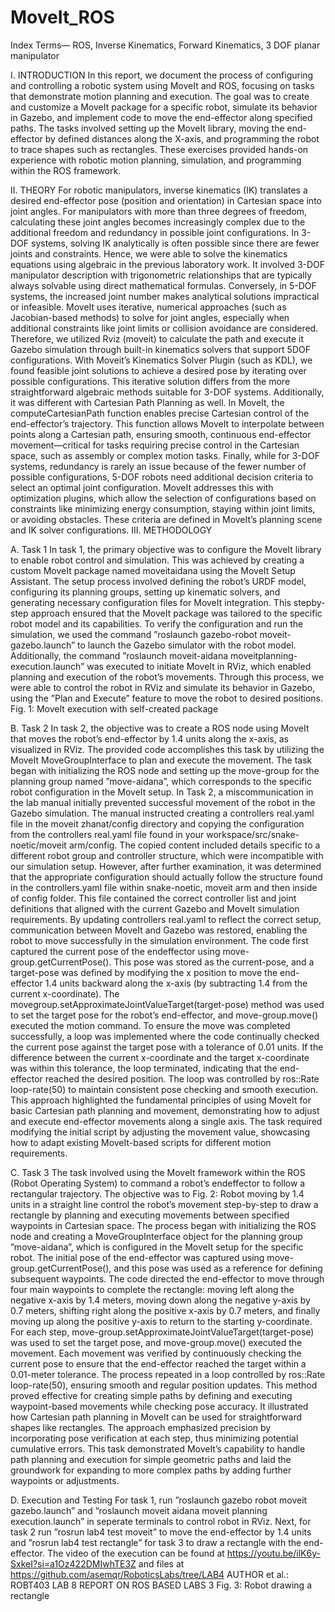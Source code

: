 # MoveIt_ROS


Index Terms— ROS, Inverse Kinematics, Forward Kinematics, 3 DOF
planar manipulator


I. INTRODUCTION
In this report, we document the process of configuring and
controlling a robotic system using MoveIt and ROS, focusing
on tasks that demonstrate motion planning and execution. The
goal was to create and customize a MoveIt package for a
specific robot, simulate its behavior in Gazebo, and implement
code to move the end-effector along specified paths. The tasks
involved setting up the MoveIt library, moving the end-effector
by defined distances along the X-axis, and programming the
robot to trace shapes such as rectangles. These exercises
provided hands-on experience with robotic motion planning,
simulation, and programming within the ROS framework.


II. THEORY
For robotic manipulators, inverse kinematics (IK) translates a desired end-effector pose (position and orientation) in
Cartesian space into joint angles. For manipulators with more
than three degrees of freedom, calculating these joint angles
becomes increasingly complex due to the additional freedom
and redundancy in possible joint configurations.
In 3-DOF systems, solving IK analytically is often possible
since there are fewer joints and constraints. Hence, we were
able to solve the kinematics equations using algebraic in
the previous laboratory work. It involved 3-DOF manipulator
description with trigonometric relationships that are typically
always solvable using direct mathematical formulas.
Conversely, in 5-DOF systems, the increased joint number
makes analytical solutions impractical or infeasible. MoveIt
uses iterative, numerical approaches (such as Jacobian-based
methods) to solve for joint angles, especially when additional constraints like joint limits or collision avoidance are
considered. Therefore, we utilized Rviz (moveit) to calculate
the path and execute it Gazebo simulation through built-in
kinematics solvers that support 5DOF configurations. With
Moveit’s Kinematics Solver Plugin (such as KDL), we found
feasible joint solutions to achieve a desired pose by iterating
over possible configurations. This iterative solution differs
from the more straightforward algebraic methods suitable for
3-DOF systems.
Additionally, it was different with Cartesian Path Planning
as well. In MoveIt, the computeCartesianPath function enables
precise Cartesian control of the end-effector’s trajectory. This
function allows MoveIt to interpolate between points along
a Cartesian path, ensuring smooth, continuous end-effector
movement—critical for tasks requiring precise control in the
Cartesian space, such as assembly or complex motion tasks.
Finally, while for 3-DOF systems, redundancy is rarely an
issue because of the fewer number of possible configurations,
5-DOF robots need additional decision criteria to select an
optimal joint configuration. MoveIt addresses this with optimization plugins, which allow the selection of configurations
based on constraints like minimizing energy consumption,
staying within joint limits, or avoiding obstacles. These criteria are defined in MoveIt’s planning scene and IK solver
configurations.
III. METHODOLOGY


A. Task 1
In task 1, the primary objective was to configure the MoveIt
library to enable robot control and simulation. This was
achieved by creating a custom MoveIt package named moveitaidana using the MoveIt Setup Assistant. The setup process
involved defining the robot’s URDF model, configuring its
planning groups, setting up kinematic solvers, and generating
necessary configuration files for MoveIt integration. This stepby-step approach ensured that the MoveIt package was tailored
to the specific robot model and its capabilities.
To verify the configuration and run the simulation, we used
the command ”roslaunch gazebo-robot moveit-gazebo.launch”
to launch the Gazebo simulator with the robot model. Additionally, the command ”roslaunch moveit-aidana moveitplanning-execution.launch” was executed to initiate MoveIt in
RViz, which enabled planning and execution of the robot’s
movements. Through this process, we were able to control
the robot in RViz and simulate its behavior in Gazebo, using
the ”Plan and Execute” feature to move the robot to desired
positions.
Fig. 1: MoveIt execution with self-created package



B. Task 2
In task 2, the objective was to create a ROS node using
MoveIt that moves the robot’s end-effector by 1.4 units along
the x-axis, as visualized in RViz. The provided code accomplishes this task by utilizing the MoveIt MoveGroupInterface
to plan and execute the movement. The task began with
initializing the ROS node and setting up the move-group for
the planning group named ”move-aidana”, which corresponds
to the specific robot configuration in the MoveIt setup.
In Task 2, a miscommunication in the lab manual initially prevented successful movement of the robot in the
Gazebo simulation. The manual instructed creating a controllers real.yaml file in the moveit zhanat/config directory and
copying the configuration from the controllers real.yaml file
found in your workspace/src/snake-noetic/moveit arm/config.
The copied content included details specific to a different robot
group and controller structure, which were incompatible with
our simulation setup.
However, after further examination, it was determined that
the appropriate configuration should actually follow the structure found in the controllers.yaml file within snake-noetic,
moveit arm and then inside of config folder. This file contained
the correct controller list and joint definitions that aligned
with the current Gazebo and MoveIt simulation requirements.
By updating controllers real.yaml to reflect the correct setup,
communication between MoveIt and Gazebo was restored,
enabling the robot to move successfully in the simulation
environment.
The code first captured the current pose of the endeffector using move-group.getCurrentPose(). This pose
was stored as the current-pose, and a target-pose was
defined by modifying the x position to move the
end-effector 1.4 units backward along the x-axis (by
subtracting 1.4 from the current x-coordinate). The movegroup.setApproximateJointValueTarget(target-pose) method
was used to set the target pose for the robot’s end-effector,
and move-group.move() executed the motion command.
To ensure the move was completed successfully, a loop was
implemented where the code continually checked the current
pose against the target pose with a tolerance of 0.01 units. If
the difference between the current x-coordinate and the target
x-coordinate was within this tolerance, the loop terminated,
indicating that the end-effector reached the desired position.
The loop was controlled by ros::Rate loop-rate(50) to maintain
consistent pose checking and smooth execution.
This approach highlighted the fundamental principles of
using MoveIt for basic Cartesian path planning and movement, demonstrating how to adjust and execute end-effector
movements along a single axis. The task required modifying
the initial script by adjusting the movement value, showcasing
how to adapt existing MoveIt-based scripts for different motion
requirements.


C. Task 3
The task involved using the MoveIt framework within the
ROS (Robot Operating System) to command a robot’s endeffector to follow a rectangular trajectory. The objective was to
Fig. 2: Robot moving by 1.4 units in a straight line
control the robot’s movement step-by-step to draw a rectangle
by planning and executing movements between specified waypoints in Cartesian space. The process began with initializing
the ROS node and creating a MoveGroupInterface object for
the planning group ”move-aidana”, which is configured in the
MoveIt setup for the specific robot. The initial pose of the
end-effector was captured using move-group.getCurrentPose(),
and this pose was used as a reference for defining subsequent
waypoints.
The code directed the end-effector to move through four
main waypoints to complete the rectangle: moving left along
the negative x-axis by 1.4 meters, moving down along the
negative y-axis by 0.7 meters, shifting right along the positive
x-axis by 0.7 meters, and finally moving up along the positive
y-axis to return to the starting y-coordinate. For each step,
move-group.setApproximateJointValueTarget(target-pose) was
used to set the target pose, and move-group.move() executed
the movement. Each movement was verified by continuously
checking the current pose to ensure that the end-effector
reached the target within a 0.01-meter tolerance. The process
repeated in a loop controlled by ros::Rate loop-rate(50), ensuring smooth and regular position updates.
This method proved effective for creating simple paths
by defining and executing waypoint-based movements while
checking pose accuracy. It illustrated how Cartesian path
planning in MoveIt can be used for straightforward shapes like
rectangles. The approach emphasized precision by incorporating pose verification at each step, thus minimizing potential
cumulative errors. This task demonstrated MoveIt’s capability
to handle path planning and execution for simple geometric
paths and laid the groundwork for expanding to more complex
paths by adding further waypoints or adjustments.


D. Execution and Testing
For task 1, run ”roslaunch gazebo robot
moveit gazebo.launch” and ”roslaunch moveit aidana
moveit planning execution.launch” in seperate terminals to
control robot in RViz. Next, for task 2 run ”rosrun lab4
test moveit” to move the end-effector by 1.4 units and ”rosrun
lab4 test rectangle” for task 3 to draw a rectangle with the
end-effector. The video of the execution can be found at
https://youtu.be/ilK6y-SxkeI?si=a1Oz422DMIwhTE3Z and
files at https://github.com/asemqr/RoboticsLabs/tree/LAB4
AUTHOR et al.: ROBT403 LAB 8 REPORT ON ROS BASED LABS 3
Fig. 3: Robot drawing a rectangle
